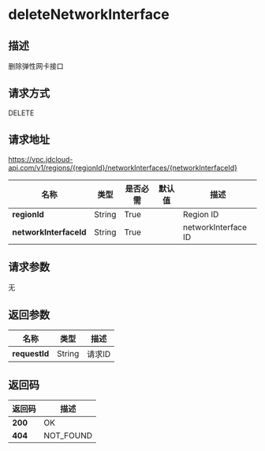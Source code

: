 # deleteNetworkInterface


## 描述
删除弹性网卡接口

## 请求方式
DELETE

## 请求地址
https://vpc.jdcloud-api.com/v1/regions/{regionId}/networkInterfaces/{networkInterfaceId}

|名称|类型|是否必需|默认值|描述|
|---|---|---|---|---|
|**regionId**|String|True| |Region ID|
|**networkInterfaceId**|String|True| |networkInterface ID|

## 请求参数
无


## 返回参数
|名称|类型|描述|
|---|---|---|
|**requestId**|String|请求ID|


## 返回码
|返回码|描述|
|---|---|
|**200**|OK|
|**404**|NOT_FOUND|
